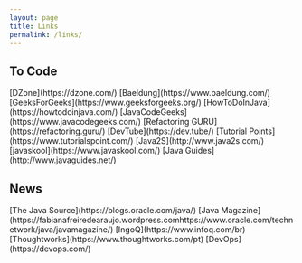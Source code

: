 ```yaml
---
layout: page
title: Links
permalink: /links/
---
```


<h2>To Code</h2>
[DZone](https://dzone.com/)
[Baeldung](https://www.baeldung.com/)
[GeeksForGeeks](https://www.geeksforgeeks.org/)
[HowToDoInJava](https://howtodoinjava.com/)
[JavaCodeGeeks](https://www.javacodegeeks.com/)
[Refactoring GURU](https://refactoring.guru/)
[DevTube](https://dev.tube/)
[Tutorial Points](https://www.tutorialspoint.com/)
[Java2S](http://www.java2s.com/)
[javaskool](https://www.javaskool.com/)
[Java Guides](http://www.javaguides.net/)

<br/>

<h2>News</h2>
[The Java Source](https://blogs.oracle.com/java/)
[Java Magazine](https://fabianafreiredearaujo.wordpress.comhttps://www.oracle.com/technetwork/java/javamagazine/)
[IngoQ](https://www.infoq.com/br)
[Thoughtworks](https://www.thoughtworks.com/pt)
[DevOps](https://devops.com/)
